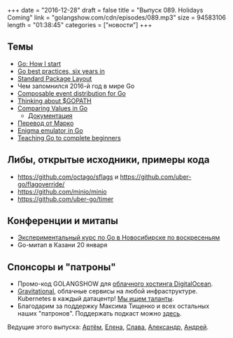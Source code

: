 +++
date = "2016-12-28"
draft = false
title = "Выпуск 089. Holidays Coming"
link = "golangshow.com/cdn/episodes/089.mp3"
size = 94583106
length = "01:38:45"
categories = ["новости"]
+++

## Темы

- [Go: How I start](http://howistart.org/posts/go/1)
- [Go best practices, six years in](https://peter.bourgon.org/go-best-practices-2016)
- [Standard Package Layout](https://medium.com/@benbjohnson/standard-package-layout-7cdbc8391fc1)
- Чем запомнился 2016-й год в мире Go
- [Composable event distribution for Go](https://github.com/docker/go-events)
- [Thinking about $GOPATH](https://dave.cheney.net/2016/12/20/thinking-about-gopath)
- [Comparing Values in Go](https://medium.com/learning-the-go-programming-language/comparing-values-in-go-8f7b002e767a)
  - [Документация](https://golang.org/ref/spec#Comparison_operators )
- [Перевод от Марко](https://habrahabr.ru/company/badoo/blog/317864/)
- [Enigma emulator in Go](https://blog.gopheracademy.com/advent-2016/enigma-emulator-in-go/)
- [Teaching Go to complete beginners](https://blog.gopheracademy.com/advent-2016/gobridge-beginners/)

## Либы, открытые исходники, примеры кода

- https://github.com/octago/sflags и https://github.com/uber-go/flagoverride/
- https://github.com/minio/minio
- https://github.com/uber-go/timer

## Конференции и митапы

- [Экспериментальный курс по Go в Новосибирске по воскресеньям](https://vk.com/sunday_go_school)
- Go-митап в Казани 20 января

## Спонсоры и "патроны"

- Промо-код GOLANGSHOW для [облачного хостинга DigitalOcean](https://www.digitalocean.com/?utm_campaign=golangshow&utm_medium=podcast&refcode=63eedb038a3e).
- [Gravitational](http://gravitational.com), облачные сервисы на любой инфраструктуре. Kubernetes в каждый датацентр! [Мы ищем таланты](https://github.com/gravitational/careers).
- Благодарим за поддержку Максима Тищенко и всех остальных наших "патронов". Поддержать подкаст можно [здесь](https://www.patreon.com/golangshow).

Ведущие этого выпуска: [Артём](https://twitter.com/miolini), [Елена](https://twitter.com/webdeva), [Слава](https://twitter.com/m0sth8), [Александр](https://twitter.com/LK4D4math), [Андрей](https://twitter.com/dadabird).

